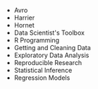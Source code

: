 * Avro
* Harrier
* Hornet
* Data Scientist's Toolbox
* R Programming
* Getting and Cleaning Data
* Exploratory Data Analysis
* Reproducible Research
* Statistical Inference
* Regression Models